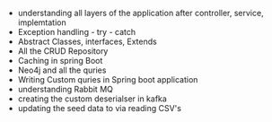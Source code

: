 - understanding all layers of the application after controller, service, implemtation
- Exception handling - try - catch
- Abstract Classes, interfaces, Extends
- All the CRUD Repository 
- Caching in spring Boot
- Neo4j and all the quries 
- Writing Custom quries in Spring boot application 
- understanding Rabbit MQ
- creating the custom deserialser in kafka
- updating the seed data to via reading CSV's
